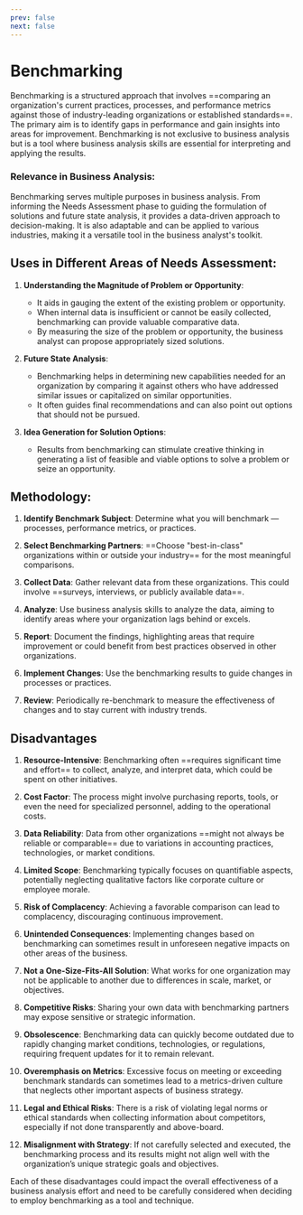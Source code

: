 ```yaml
---
prev: false
next: false
---
```


# Benchmarking

Benchmarking is a structured approach that involves ==comparing an organization's current practices, processes, and performance metrics against those of industry-leading organizations or established standards==. The primary aim is to identify gaps in performance and gain insights into areas for improvement. Benchmarking is not exclusive to business analysis but is a tool where business analysis skills are essential for interpreting and applying the results.

### Relevance in Business Analysis:

Benchmarking serves multiple purposes in business analysis. From informing the Needs Assessment phase to guiding the formulation of solutions and future state analysis, it provides a data-driven approach to decision-making. It is also adaptable and can be applied to various industries, making it a versatile tool in the business analyst's toolkit.

## Uses in Different Areas of Needs Assessment:

1. **Understanding the Magnitude of Problem or Opportunity**:

   - It aids in gauging the extent of the existing problem or opportunity.
   - When internal data is insufficient or cannot be easily collected, benchmarking can provide valuable comparative data.
   - By measuring the size of the problem or opportunity, the business analyst can propose appropriately sized solutions.

2. **Future State Analysis**:

   - Benchmarking helps in determining new capabilities needed for an organization by comparing it against others who have addressed similar issues or capitalized on similar opportunities.
   - It often guides final recommendations and can also point out options that should not be pursued.

3. **Idea Generation for Solution Options**:
   - Results from benchmarking can stimulate creative thinking in generating a list of feasible and viable options to solve a problem or seize an opportunity.

## Methodology:

1. **Identify Benchmark Subject**: Determine what you will benchmark — processes, performance metrics, or practices.

2. **Select Benchmarking Partners**: ==Choose "best-in-class" organizations within or outside your industry== for the most meaningful comparisons.

3. **Collect Data**: Gather relevant data from these organizations. This could involve ==surveys, interviews, or publicly available data==.

4. **Analyze**: Use business analysis skills to analyze the data, aiming to identify areas where your organization lags behind or excels.

5. **Report**: Document the findings, highlighting areas that require improvement or could benefit from best practices observed in other organizations.

6. **Implement Changes**: Use the benchmarking results to guide changes in processes or practices.

7. **Review**: Periodically re-benchmark to measure the effectiveness of changes and to stay current with industry trends.

## Disadvantages

1. **Resource-Intensive**: Benchmarking often ==requires significant time and effort== to collect, analyze, and interpret data, which could be spent on other initiatives.

2. **Cost Factor**: The process might involve purchasing reports, tools, or even the need for specialized personnel, adding to the operational costs.

3. **Data Reliability**: Data from other organizations ==might not always be reliable or comparable== due to variations in accounting practices, technologies, or market conditions.

4. **Limited Scope**: Benchmarking typically focuses on quantifiable aspects, potentially neglecting qualitative factors like corporate culture or employee morale.

5. **Risk of Complacency**: Achieving a favorable comparison can lead to complacency, discouraging continuous improvement.

6. **Unintended Consequences**: Implementing changes based on benchmarking can sometimes result in unforeseen negative impacts on other areas of the business.

7. **Not a One-Size-Fits-All Solution**: What works for one organization may not be applicable to another due to differences in scale, market, or objectives.

8. **Competitive Risks**: Sharing your own data with benchmarking partners may expose sensitive or strategic information.

9. **Obsolescence**: Benchmarking data can quickly become outdated due to rapidly changing market conditions, technologies, or regulations, requiring frequent updates for it to remain relevant.

10. **Overemphasis on Metrics**: Excessive focus on meeting or exceeding benchmark standards can sometimes lead to a metrics-driven culture that neglects other important aspects of business strategy.

11. **Legal and Ethical Risks**: There is a risk of violating legal norms or ethical standards when collecting information about competitors, especially if not done transparently and above-board.

12. **Misalignment with Strategy**: If not carefully selected and executed, the benchmarking process and its results might not align well with the organization’s unique strategic goals and objectives.

Each of these disadvantages could impact the overall effectiveness of a business analysis effort and need to be carefully considered when deciding to employ benchmarking as a tool and technique.
